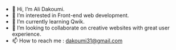 - 👋 Hi, I’m Ali Dakoumi.
- 👀 I’m interested in Front-end web development.
- 🌱 I’m currently learning Qwik.
- 💞️ I’m looking to collaborate on creative websites with great user experience.
- 📫 How to reach me : dakoumi31@gmail.com

<!---
AliiDak/AliiDak is a ✨ special ✨ repository because its `README.md` (this file) appears on your GitHub profile.
You can click the Preview link to take a look at your changes.
--->
